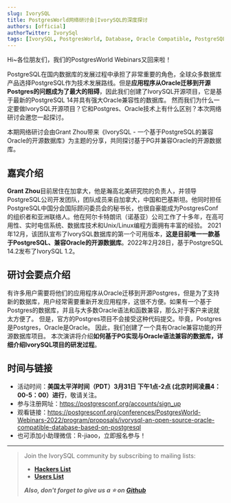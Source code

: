 ```yaml
---
slug: IvorySQL
title: PostgresWorld网络研讨会|IvorySQL的深度探讨
authors: [official]
authorTwitter: IvorySql
tags: [IvorySQL, PostgresWorld, Database, Oracle Compatible, PostgreSQL, Join Us]
---
```


 Hi~各位朋友们，我们的PostgresWorld Webinars又回来啦！

PostgreSQL在国内数据库的发展过程中承担了非常重要的角色，全球众多数据库产品选择PostgreSQL作为技术发展路线。但是**应用程序从Oracle迁移到开源Postgres的问题成为了最大的阻碍**，因此我们创建了IvorySQL开源项目，它是基于最新的PostgreSQL 14并具有强大Oracle兼容性的数据库。
然而我们为什么一定要做IvorySQL开源项目？它和Postgres、Oracle技术上有什么区别？本次网络研讨会邀您一起探讨。

本期网络研讨会由Grant Zhou带来《IvorySQL - 一个基于PostgreSQL的兼容Oracle的开源数据库》为主题的分享，共同探讨基于PG并兼容Oracle的开源数据库。

## 嘉宾介绍

**Grant Zhou**目前居住在加拿大，他是瀚高北美研究院的负责人，并领导PostgreSQL公司开发团队，团队成员来自加拿大，中国和巴基斯坦。他同时担任PostgreSQL中国分会国际顾问委员会的秘书长，也很自豪能成为PostgresConf的组织者和亚洲联络人。他在阿尔卡特朗讯（诺基亚）公司工作了十多年，在高可用性、实时电信系统、数据库技术和Unix/Linux编程方面拥有丰富的经验。
2021年12月，该团队宣布了IvorySQL数据库的第一个可用版本，**这是目前唯一一款基于PostgreSQL、兼容Oracle的开源数据库**。2022年2月28日，基于PostgreSQL 14.2发布了IvorySQL 1.2。

## 研讨会要点介绍

有许多用户需要将他们的应用程序从Oracle迁移到开源Postgres，但是为了支持新的数据库，用户经常需要重新开发应用程序，这很不方便。如果有一个基于Postgres的数据库，并且与大多数Oracle语法和函数兼容，那么对于客户来说就太方便了。
但是，官方的Postgres项目不会接受这种代码提交。毕竟，Postgres是Postgres，Oracle是Oracle。
因此，我们创建了一个具有Oracle兼容功能的开源数据库项目。
本次演讲将介绍**如何基于PG实现与Oracle语法兼容的数据库，详细介绍IvorySQL项目的研发过程**。

## 时间与链接

 - 活动时间：**美国太平洋时间（PDT）3月31日 下午1点-2点 (北京时间凌晨4：00-5：00）进行**，敬请关注。
- 参与注册网址：https://postgresconf.org/accounts/sign_up
- 观看链接：https://postgresconf.org/conferences/PostgresWorld-Webinars-2022/program/proposals/ivorysql-an-open-source-oracle-compatible-database-based-on-postgresql
- 也可添加小助理微信：R-jiaoo，立即报名参与！

---

>Join the IvorySQL community by subscribing to mailing lists:  
>- **[Hackers List](https://lists.ivorysql.org/postorius/lists/hackers.ivorysql.org/)**  
>- **[Users List](https://lists.ivorysql.org/postorius/lists/general.ivorysql.org/)**  
>  
>***Also, don't forget to give us a :star: on [Github](https://github.com/IvorySQL/IvorySQL)***
